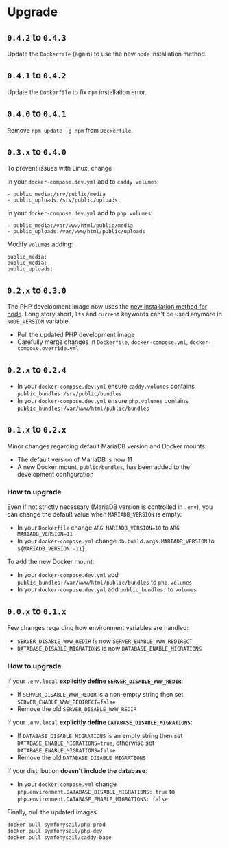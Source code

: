 # Upgrade

## `0.4.2` to `0.4.3`

Update the `Dockerfile` (again) to use the new `node` installation method.

## `0.4.1` to `0.4.2`

Update the `Dockerfile` to fix `npm` installation error.

## `0.4.0` to `0.4.1`

Remove `npm update -g npm` from `Dockerfile`.

## `0.3.x` to `0.4.0`

To prevent issues with Linux, change


In your `docker-compose.dev.yml` add to `caddy.volumes`:

```
- public_media:/srv/public/media
- public_uploads:/srv/public/uploads
```

In your `docker-compose.dev.yml` add to `php.volumes`:

```
- public_media:/var/www/html/public/media
- public_uploads:/var/www/html/public/uploads
```

Modify `volumes` adding:

```
public_media:
public_media:
public_uploads:
```

## `0.2.x` to `0.3.0`

The PHP development image now uses the [new installation method for node](https://github.com/nodesource/distributions). Long story short, `lts` and `current` keywords can't be used anymore in `NODE_VERSION` variable.

- Pull the updated PHP development image
- Carefully merge changes in `Dockerfile`, `docker-compose.yml`, `docker-compose.override.yml`

## `0.2.x` to `0.2.4`

- In your `docker-compose.dev.yml` ensure `caddy.volumes` contains `public_bundles:/srv/public/bundles`
- In your `docker-compose.dev.yml` ensure `php.volumes` contains `public_bundles:/var/www/html/public/bundles`

## `0.1.x` to `0.2.x`

Minor changes regarding default MariaDB version and Docker mounts:

- The default version of MariaDB is now 11
- A new Docker mount, `public/bundles`, has been added to the development configuration

### How to upgrade

Even if not strictly necessary (MariaDB version is controlled in `.env`), you can change the default value when `MARIADB_VERSION` is empty:

- In your `Dockerfile` change `ARG MARIADB_VERSION=10` to `ARG MARIADB_VERSION=11`
- In your `docker-compose.yml` change `db.build.args.MARIADB_VERSION` to `${MARIADB_VERSION:-11}`

To add the new Docker mount:

- In your `docker-compose.dev.yml` add `public_bundles:/var/www/html/public/bundles` to `php.volumes`
- In your `docker-compose.dev.yml` add `public_bundles:` to `volumes`

## `0.0.x` to `0.1.x`

Few changes regarding how environment variables are handled:

- `SERVER_DISABLE_WWW_REDIR` is now `SERVER_ENABLE_WWW_REDIRECT`
- `DATABASE_DISABLE_MIGRATIONS` is now `DATABASE_ENABLE_MIGRATIONS`

### How to upgrade

If your `.env.local` **explicitly define `SERVER_DISABLE_WWW_REDIR`**:

- If `SERVER_DISABLE_WWW_REDIR` is a non-empty string then set `SERVER_ENABLE_WWW_REDIRECT=false`
- Remove the old `SERVER_DISABLE_WWW_REDIR`

If your `.env.local` **explicitly define `DATABASE_DISABLE_MIGRATIONS`**:

- If `DATABASE_DISABLE_MIGRATIONS` is an empty string then set `DATABASE_ENABLE_MIGRATIONS=true`, otherwise set `DATABASE_ENABLE_MIGRATIONS=false`
- Remove the old `DATABASE_DISABLE_MIGRATIONS`

If your distribution **doesn't include the database**:

- In your `docker-compose.yml` change `php.environment.DATABASE_DISABLE_MIGRATIONS: true` to `php.environment.DATABASE_ENABLE_MIGRATIONS: false`

Finally, pull the updated images

```bash
docker pull symfonysail/php-prod
docker pull symfonysail/php-dev
docker pull symfonysail/caddy-base
```
